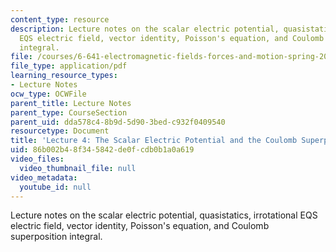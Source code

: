```yaml
---
content_type: resource
description: Lecture notes on the scalar electric potential, quasistatics, irrotational
  EQS electric field, vector identity, Poisson's equation, and Coulomb superposition
  integral.
file: /courses/6-641-electromagnetic-fields-forces-and-motion-spring-2009/86b002b48f345842de0fcdb0b1a0a619_MIT6_641s09_lec04.pdf
file_type: application/pdf
learning_resource_types:
- Lecture Notes
ocw_type: OCWFile
parent_title: Lecture Notes
parent_type: CourseSection
parent_uid: dda578c4-8b9d-5d90-3bed-c932f0409540
resourcetype: Document
title: 'Lecture 4: The Scalar Electric Potential and the Coulomb Superposition Integral'
uid: 86b002b4-8f34-5842-de0f-cdb0b1a0a619
video_files:
  video_thumbnail_file: null
video_metadata:
  youtube_id: null
---
```

Lecture notes on the scalar electric potential, quasistatics, irrotational EQS electric field, vector identity, Poisson's equation, and Coulomb superposition integral.

